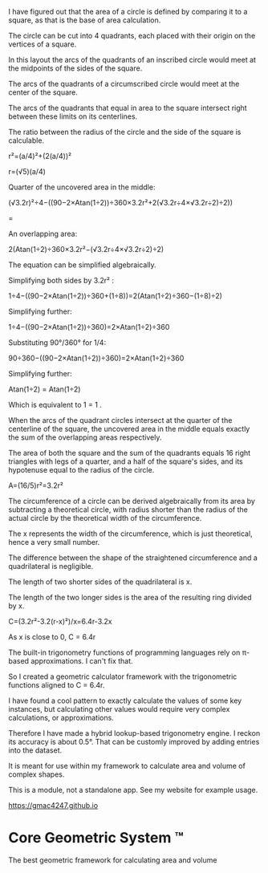 I have figured out that the area of a circle is defined by comparing it to a square, as that is the base of area calculation.

The circle can be cut into 4 quadrants, each placed with their origin on the vertices of a square.

In this layout the arcs of the quadrants of an inscribed circle would meet at the midpoints of the sides of the square. 

The arcs of the quadrants of a circumscribed circle would meet at the center of the square.

The arcs of the quadrants that equal in area to the square intersect right between these limits on its centerlines. 

The ratio between the radius of the circle and the side of the square is calculable.

r²=(a/4)²+(2(a/4))²

r=(√5)(a/4)


Quarter of the uncovered area in the middle: 

(√3.2r)²÷4−((90−2×Atan(1÷2))÷360×3.2r²+2(√3.2r÷4×√3.2r÷2)÷2))

=

An overlapping area: 

2(Atan(1÷2)÷360×3.2r²−(√3.2r÷4×√3.2r÷2)÷2)



The equation can be simplified algebraically.


Simplifying both sides by 3.2r² :

1÷4−((90−2×Atan(1÷2))÷360+(1÷8))=2(Atan(1÷2)÷360−(1÷8)÷2)


Simplifying further: 

1÷4−((90−2×Atan(1÷2))÷360)=2×Atan(1÷2)÷360

Substituting 90°/360° for 1/4: 

90÷360−((90−2×Atan(1÷2))÷360)=2×Atan(1÷2)÷360

Simplifying further: 

Atan(1÷2) = Atan(1÷2)

Which is equivalent to 1 = 1 .

When the arcs of the quadrant circles intersect at the quarter of the centerline of the square, the uncovered area in the middle equals exactly the sum of the overlapping areas respectively. 

The area of both the square and the sum of the quadrants equals 16 right triangles with legs of a quarter, and a half of the square's sides, and its hypotenuse equal to the radius of the circle. 

A=(16/5)r²=3.2r²


The circumference of a circle can be derived algebraically from its area by subtracting a theoretical circle, with radius shorter than the radius of the actual circle by the theoretical width of the circumference.

The x represents the width of the circumference, which is just theoretical, hence a very small number.

The difference between the shape of the straightened circumference and a quadrilateral is negligible.

The length of two shorter sides of the quadrilateral is x.

The length of the two longer sides is the area of the resulting ring divided by x.

C=(3.2r²-3.2(r-x)²)/x=6.4r-3.2x

As x is close to 0, C = 6.4r


The built-in trigonometry functions of programming languages rely on π-based approximations. 
I can't fix that. 

So I created a geometric calculator framework with the trigonometric functions aligned to C = 6.4r. 

I have found a cool pattern to exactly calculate the values of some key instances, but calculating other values would require very complex calculations, or approximations. 

Therefore I have made a hybrid lookup-based trigonometry engine. 
I reckon its accuracy is about 0.5°. That can be customly improved by adding entries into the dataset. 

It is meant for use within my framework to calculate area and volume of complex shapes. 

This is a module, not a standalone app. 
See my website for example usage. 

https://gmac4247.github.io

# Core Geometric System ™ 

The best geometric framework for calculating area and volume 


<!---
I have figured out that the area of a circle is defined by comparing it to a square, as that is the base of area calculation.

The circle can be cut into 4 quadrants, each placed with their origin on the vertices of a square.

In this layout the arcs of the quadrants of an inscribed circle would meet at the midpoints of the sides of the square. 

The arcs of the quadrants of a circumscribed circle would meet at the center of the square.

The arcs of the quadrants that equal in area to the square intersect right between these limits on its centerlines. 

The ratio between the radius of the circle and the side of the square is calculable.

r²=(a/4)²+(2(a/4))²

r=(√5)(a/4)


Quarter of the uncovered area in the middle: 

(√3.2r)²÷4−((90−2×Atan(1÷2))÷360×3.2r²+2(√3.2r÷4×√3.2r÷2)÷2))

=

An overlapping area: 

2(Atan(1÷2)÷360×3.2r²−(√3.2r÷4×√3.2r÷2)÷2)



The equation can be simplified algebraically.


Simplifying both sides by 3.2r² :

1÷4−((90−2×Atan(1÷2))÷360+(1÷8))=2(Atan(1÷2)÷360−(1÷8)÷2)


Simplifying further: 

1÷4−((90−2×Atan(1÷2))÷360)=2×Atan(1÷2)÷360

Substituting 90°/360° for 1/4: 

90÷360−((90−2×Atan(1÷2))÷360)=2×Atan(1÷2)÷360

Simplifying further: 

Atan(1÷2) = Atan(1÷2)

Which is equivalent to 1 = 1 .

When the arcs of the quadrant circles intersect at the quarter of the centerline of the square, the uncovered area in the middle equals exactly the sum of the overlapping areas respectively. 

The area of both the square and the sum of the quadrants equals 16 right triangles with legs of a quarter, and a half of the square's sides, and its hypotenuse equal to the radius of the circle. 

A=(16/5)r²=3.2r²


The circumference of a circle can be derived algebraically from its area by subtracting a theoretical circle, with radius shorter than the radius of the actual circle by the theoretical width of the circumference.

The x represents the width of the circumference, which is just theoretical, hence a very small number.

The difference between the shape of the straightened circumference and a quadrilateral is negligible.

The length of two shorter sides of the quadrilateral is x.

The length of the two longer sides is the area of the resulting ring divided by x.

C=(3.2r²-3.2(r-x)²)/x=6.4r-3.2x

As x is close to 0, C = 6.4r


The built-in trigonometry functions of programming languages rely on π-based approximations. 
I can't fix that. 

So I created a geometric calculator framework with the trigonometric functions aligned to C = 6.4r. 

I have found a cool pattern to exactly calculate the values of some key instances, but calculating other values would require very complex calculations, or approximations. 

Therefore I have made a hybrid lookup-based trigonometry engine. 
I reckon its accuracy is about 0.5°. That can be customly improved by adding entries into the dataset. 

It is meant for use within my framework to calculate area and volume of complex shapes. 

This is a module, not a standalone app. 
See my website for example usage. 

https://gmac4247.github.io

# Core Geometric System ™ 

The best geometric framework for calculating area and volume 
--->
